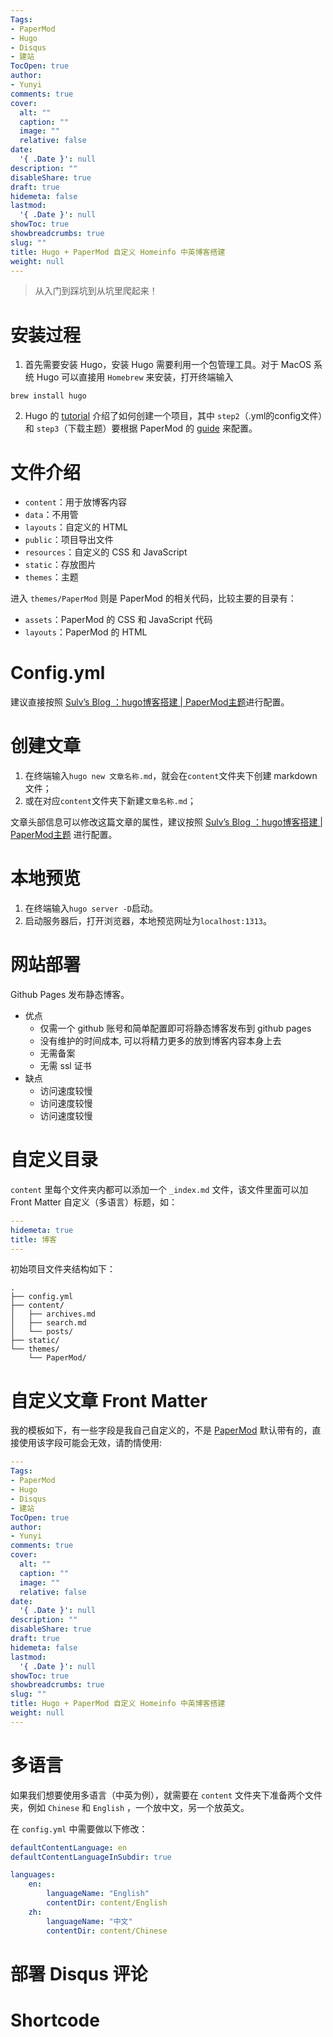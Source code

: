 ```yaml
---
Tags:
- PaperMod
- Hugo
- Disqus
- 建站
TocOpen: true
author:
- Yunyi
comments: true
cover:
  alt: ""
  caption: ""
  image: ""
  relative: false
date:
  '{ .Date }': null
description: ""
disableShare: true
draft: true
hidemeta: false
lastmod:
  '{ .Date }': null
showToc: true
showbreadcrumbs: true
slug: ""
title: Hugo + PaperMod 自定义 Homeinfo 中英博客搭建
weight: null
---
```


> 从入门到踩坑到从坑里爬起来！


# 安装过程
1. 首先需要安装 Hugo，安装 Hugo 需要利用一个包管理工具。对于 MacOS 系统 Hugo 可以直接用 `Homebrew` 来安装，打开终端输入
```
brew install hugo
```

2. Hugo 的 [tutorial](https://gohugo.io/getting-started/quick-start/) 介绍了如何创建一个项目，其中 `step2`（.yml的config文件）和 `step3`（下载主题）要根据 PaperMod 的 [guide](https://github.com/adityatelange/hugo-PaperMod/wiki/Installation0) 来配置。

# 文件介绍
- `content`：用于放博客内容
- `data`：不用管
- `layouts`：自定义的 HTML
- `public`：项目导出文件
- `resources`：自定义的 CSS 和 JavaScript
- `static`：存放图片
- `themes`：主题

进入 `themes/PaperMod` 则是 PaperMod 的相关代码，比较主要的目录有：
- `assets`：PaperMod 的 CSS 和 JavaScript 代码
- `layouts`：PaperMod 的 HTML

# Config.yml
建议直接按照 [Sulv’s Blog ：hugo博客搭建 | PaperMod主题](https://www.sulvblog.cn/posts/blog/build_hugo/)进行配置。

# 创建文章
1. 在终端输入`hugo new 文章名称.md`，就会在`content`文件夹下创建 markdown 文件；
2. 或在对应`content`文件夹下新建`文章名称.md`；

文章头部信息可以修改这篇文章的属性，建议按照 [Sulv’s Blog ：hugo博客搭建 | PaperMod主题](https://www.sulvblog.cn/posts/blog/build_hugo/) 进行配置。

# 本地预览
1. 在终端输入`hugo server -D`启动。
2. 启动服务器后，打开浏览器，本地预览网址为`localhost:1313`。

# 网站部署
Github Pages 发布静态博客。

- 优点
  - 仅需一个 github 账号和简单配置即可将静态博客发布到 github pages
  - 没有维护的时间成本, 可以将精力更多的放到博客内容本身上去
  - 无需备案
  - 无需 ssl 证书
- 缺点
  - 访问速度较慢
  - 访问速度较慢
  - 访问速度较慢

# 自定义目录
`content` 里每个文件夹内都可以添加一个 `_index.md` 文件，该文件里面可以加 Front Matter 自定义（多语言）标题，如：
```yaml
---
hidemeta: true
title: 博客
---
```

初始项目文件夹结构如下：
```
.
├── config.yml
├── content/
│   ├── archives.md  
│   ├── search.md 
│   └── posts/
├── static/
└── themes/
    └── PaperMod/
```

# 自定义文章 Front Matter 

我的模板如下，有一些字段是我自己自定义的，不是 [PaperMod](https://github.com/adityatelange/hugo-PaperMod/) 默认带有的，直接使用该字段可能会无效，请酌情使用:

```yaml
---
Tags:
- PaperMod
- Hugo
- Disqus
- 建站
TocOpen: true
author:
- Yunyi
comments: true
cover:
  alt: ""
  caption: ""
  image: ""
  relative: false
date:
  '{ .Date }': null
description: ""
disableShare: true
draft: true
hidemeta: false
lastmod:
  '{ .Date }': null
showToc: true
showbreadcrumbs: true
slug: ""
title: Hugo + PaperMod 自定义 Homeinfo 中英博客搭建
weight: null
---
```

# 多语言
如果我们想要使用多语言（中英为例），就需要在 `content` 文件夹下准备两个文件夹，例如 `Chinese` 和 `English` ，一个放中文，另一个放英文。

在 `config.yml` 中需要做以下修改：
```yaml
defaultContentLanguage: en
defaultContentLanguageInSubdir: true

languages:
    en:
        languageName: "English"
        contentDir: content/English
    zh:
    	languageName: "中文"
        contentDir: content/Chinese
```


# 部署 Disqus 评论



# Shortcode
